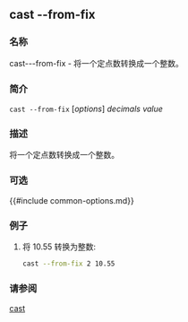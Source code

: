 ## cast --from-fix

### 名称

cast---from-fix - 将一个定点数转换成一个整数。

### 简介

``cast --from-fix`` [*options*] *decimals* *value*

### 描述

将一个定点数转换成一个整数。

### 可选

{{#include common-options.md}}

### 例子

1. 将 10.55 转换为整数:
    ```sh
    cast --from-fix 2 10.55
    ```

### 请参阅

[cast](./cast.md)
